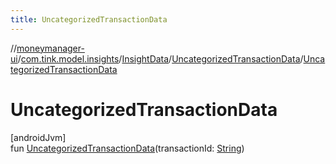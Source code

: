 ```yaml
---
title: UncategorizedTransactionData
---
```

//[moneymanager-ui](../../../../index.html)/[com.tink.model.insights](../../index.html)/[InsightData](../index.html)/[UncategorizedTransactionData](index.html)/[UncategorizedTransactionData](-uncategorized-transaction-data.html)



# UncategorizedTransactionData



[androidJvm]\
fun [UncategorizedTransactionData](-uncategorized-transaction-data.html)(transactionId: [String](https://kotlinlang.org/api/latest/jvm/stdlib/kotlin/-string/index.html))




